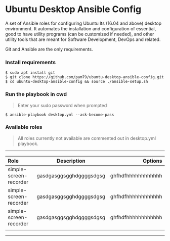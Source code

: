 # Ubuntu Desktop Ansible Config
A set of Ansible roles for configuring Ubuntu lts (16.04 and above) desktop environment. It automates the installation and configuration of essential, good to have utility programs (can be customized if needed), and other utility tools that are meant for Software Development, DevOps and related.                                              

Git and Ansible are the only requirements.

### Install requirements
    $ sudo apt install git
    $ git clone https://github.com/pam79/ubuntu-desktop-ansible-config.git
    $ cd ubuntu-desktop-ansible-config && source ./ansible-setup.sh

### Run the playbook in cwd
>Enter your sudo password when prompted

    $ ansible-playbook desktop.yml --ask-become-pass

### Available roles
>All roles currently not available are commented out in desktop.yml playbook.

----------------------------------------------------------------------------
| Role                   | Description               | Options             |    
|:---------------------- |:-------------------------:| -------------------:|    
| simple-screen-recorder | gasdgasggsgghdggggsdgsg   | ghfhdfhhhhhhhhhhhh  |    
| simple-screen-recorder | gasdgasggsgghdggggsdgsg   | ghfhdfhhhhhhhhhhhh  |    
| simple-screen-recorder | gasdgasggsgghdggggsdgsg   | ghfhdfhhhhhhhhhhhh  |    
|                        |                           |                     |   
----------------------------------------------------------------------------




